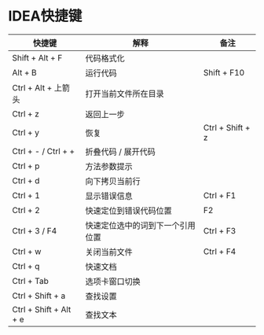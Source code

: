 # IDEA快捷键

| 快捷键                 | 解释                             | 备注             |
| ---------------------- | -------------------------------- | ---------------- |
| Shift + Alt + F        | 代码格式化                       |                  |
| Alt + B                | 运行代码                         | Shift + F10      |
| Ctrl + Alt + 上箭头    | 打开当前文件所在目录             |                  |
| Ctrl + z               | 返回上一步                       |                  |
| Ctrl + y               | 恢复                             | Ctrl + Shift + z |
| Ctrl + - / Ctrl + +    | 折叠代码 / 展开代码              |                  |
| Ctrl + p               | 方法参数提示                     |                  |
| Ctrl + d               | 向下拷贝当前行                   |                  |
| Ctrl + 1               | 显示错误信息                     | Ctrl + F1        |
| Ctrl + 2               | 快速定位到错误代码位置           | F2               |
| Ctrl + 3 / F4          | 快速定位选中的词到下一个引用位置 | Ctrl + F3        |
| Ctrl + w               | 关闭当前文件                     | Ctrl + F4        |
| Ctrl + q               | 快速文档                         |                  |
| Ctrl + Tab             | 选项卡窗口切换                   |                  |
| Ctrl + Shift + a       | 查找设置                         |                  |
| Ctrl + Shift + Alt + e | 查找文本                         |                  |

